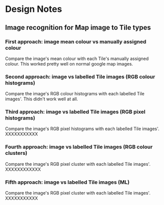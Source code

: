 # Design Notes

## Image recognition for Map image to Tile types
### First approach: image mean colour vs manually assigned colour
Compare the image's mean colour with each Tile's manually assigned colour. This worked pretty well on normal google map images.

### Second approach: image vs labelled Tile images (RGB colour histograms)
Compare the image's RGB colour histograms with each labelled Tile images'. This didn't work well at all.

### Third approach: image vs labelled Tile images (RGB pixel histograms)
Compare the image's RGB pixel histograms with each labelled Tile images'. XXXXXXXXXXX
 
### Fourth approach: image vs labelled Tile images (RGB colour clusters)
Compare the image's RGB pixel cluster with each labelled Tile images'. XXXXXXXXXXXX

### Fifth approach: image vs labelled Tile images (ML)
Compare the image's RGB pixel cluster with each labelled Tile images'. XXXXXXXXXXX
